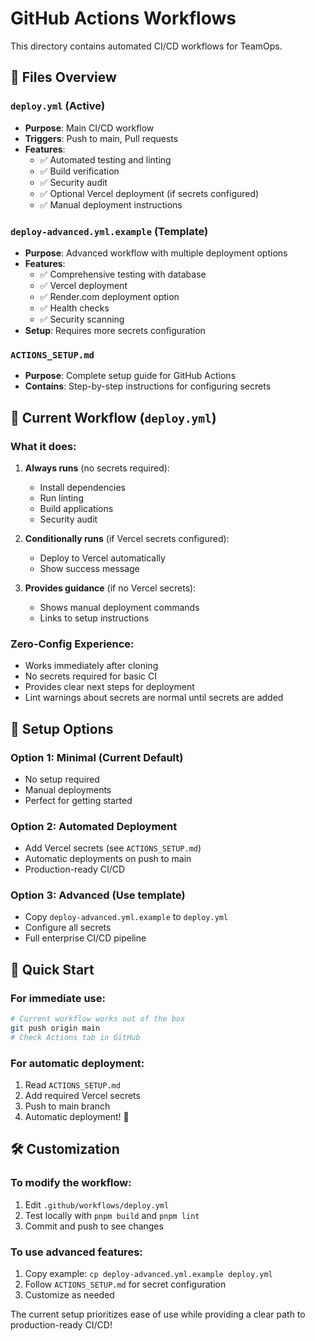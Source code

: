 # GitHub Actions Workflows

This directory contains automated CI/CD workflows for TeamOps.

## 📁 Files Overview

### `deploy.yml` (Active)

- **Purpose**: Main CI/CD workflow
- **Triggers**: Push to main, Pull requests
- **Features**:
  - ✅ Automated testing and linting
  - ✅ Build verification
  - ✅ Security audit
  - ✅ Optional Vercel deployment (if secrets configured)
  - ✅ Manual deployment instructions

### `deploy-advanced.yml.example` (Template)

- **Purpose**: Advanced workflow with multiple deployment options
- **Features**:
  - ✅ Comprehensive testing with database
  - ✅ Vercel deployment
  - ✅ Render.com deployment option
  - ✅ Health checks
  - ✅ Security scanning
- **Setup**: Requires more secrets configuration

### `ACTIONS_SETUP.md`

- **Purpose**: Complete setup guide for GitHub Actions
- **Contains**: Step-by-step instructions for configuring secrets

## 🚀 Current Workflow (`deploy.yml`)

### What it does:

1. **Always runs** (no secrets required):
   - Install dependencies
   - Run linting
   - Build applications
   - Security audit

2. **Conditionally runs** (if Vercel secrets configured):
   - Deploy to Vercel automatically
   - Show success message

3. **Provides guidance** (if no Vercel secrets):
   - Shows manual deployment commands
   - Links to setup instructions

### Zero-Config Experience:

- Works immediately after cloning
- No secrets required for basic CI
- Provides clear next steps for deployment
- Lint warnings about secrets are normal until secrets are added

## 🔧 Setup Options

### Option 1: Minimal (Current Default)

- No setup required
- Manual deployments
- Perfect for getting started

### Option 2: Automated Deployment

- Add Vercel secrets (see `ACTIONS_SETUP.md`)
- Automatic deployments on push to main
- Production-ready CI/CD

### Option 3: Advanced (Use template)

- Copy `deploy-advanced.yml.example` to `deploy.yml`
- Configure all secrets
- Full enterprise CI/CD pipeline

## 🎯 Quick Start

### For immediate use:

```bash
# Current workflow works out of the box
git push origin main
# Check Actions tab in GitHub
```

### For automatic deployment:

1. Read `ACTIONS_SETUP.md`
2. Add required Vercel secrets
3. Push to main branch
4. Automatic deployment! 🚀

## 🛠️ Customization

### To modify the workflow:

1. Edit `.github/workflows/deploy.yml`
2. Test locally with `pnpm build` and `pnpm lint`
3. Commit and push to see changes

### To use advanced features:

1. Copy example: `cp deploy-advanced.yml.example deploy.yml`
2. Follow `ACTIONS_SETUP.md` for secret configuration
3. Customize as needed

The current setup prioritizes ease of use while providing a clear path to production-ready CI/CD!
